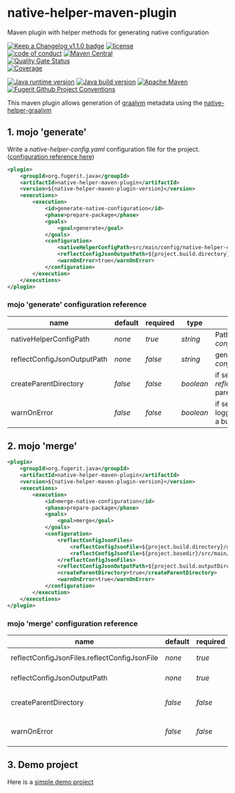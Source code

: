 # native-helper-maven-plugin

Maven plugin with helper methods for generating native configuration

[![Keep a Changelog v1.1.0 badge](https://img.shields.io/badge/changelog-Keep%20a%20Changelog%20v1.1.0-%23E05735)](https://github.com/fugerit-org/native-helper-maven-plugin/blob/main/CHANGELOG.md)
[![license](https://img.shields.io/badge/License-Apache%20License%202.0-teal.svg)](https://opensource.org/licenses/Apache-2.0)  
[![code of conduct](https://img.shields.io/badge/Conduct-Contributor%20Covenant%202.1-purple.svg)](https://github.com/fugerit-org/fj-universe/blob/main/CODE_OF_CONDUCT.md)
[![Maven Central](https://img.shields.io/maven-central/v/org.fugerit.java/native-helper-maven-plugin.svg)](https://central.sonatype.com/artifact/org.fugerit.java/native-helper-maven-plugin)  
[![Quality Gate Status](https://sonarcloud.io/api/project_badges/measure?project=fugerit-org_native-helper-maven-plugin&metric=alert_status)](https://sonarcloud.io/summary/new_code?id=fugerit-org_native-helper-maven-plugin)  
[![Coverage](https://sonarcloud.io/api/project_badges/measure?project=fugerit-org_native-helper-maven-plugin&metric=coverage)](https://sonarcloud.io/summary/new_code?id=fugerit-org_native-helper-maven-plugin)

[![Java runtime version](https://img.shields.io/badge/run%20on-java%208+-%23113366.svg?style=for-the-badge&logo=openjdk&logoColor=white)](https://universe.fugerit.org/src/docs/versions/java11.html)
[![Java build version](https://img.shields.io/badge/build%20on-java%2011+-%23ED8B00.svg?style=for-the-badge&logo=openjdk&logoColor=white)](https://universe.fugerit.org/src/docs/versions/java11.html)
[![Apache Maven](https://img.shields.io/badge/Apache%20Maven-3.9.0+-C71A36?style=for-the-badge&logo=Apache%20Maven&logoColor=white)](https://universe.fugerit.org/src/docs/versions/maven3_9.html)
[![Fugerit Github Project Conventions](https://img.shields.io/badge/Fugerit%20Org-Project%20Conventions-1A36C7?style=for-the-badge&logo=Onlinect%20Playground&logoColor=white)](https://universe.fugerit.org/src/docs/conventions/index.html)

This maven plugin allows generation of [graalvm](https://www.graalvm.org/) metadata 
using the [native-helper-graalvm](https://github.com/fugerit-org/native-helper-graalvm)

## 1. mojo 'generate'

Write a *native-helper-config.yaml* configuration file for the project.
([configuration reference here](https://github.com/fugerit-org/native-helper-graalvm))

```xml
<plugin>
    <groupId>org.fugerit.java</groupId>
    <artifactId>native-helper-maven-plugin</artifactId>
    <version>${native-helper-maven-plugin-version}</version>
    <executions>
        <execution>
            <id>generate-native-configuration</id>
            <phase>prepare-package</phase>
            <goals>
                <goal>generate</goal>
            </goals>
            <configuration>
                <nativeHelperConfigPath>src/main/config/native-helper-config.yaml</nativeHelperConfigPath>
                <reflectConfigJsonOutputPath>${project.build.directory}/generated-resources/reflect-config-demo.json</reflectConfigJsonOutputPath>
                <warnOnError>true</warnOnError>
            </configuration>
        </execution>
    </executions>
</plugin>
```

### mojo 'generate' configuration reference

| name                        | default | required | type      | description                                                                   |
|-----------------------------|---------|----------|-----------|-------------------------------------------------------------------------------|
| nativeHelperConfigPath      | *none*  | *true*   | *string*  | Path to *native-helper-config.yaml* configuration file                        |
| reflectConfigJsonOutputPath | *none*  | *false*  | *string*  | generation path for *reflect-config.json* file                                |
| createParentDirectory       | *false* | *false*  | *boolean* | if set to *true* will create *reflectConfigJsonOutputPath* parent folder      |
| warnOnError                 | *false* | *false*  | *boolean* | if set to *true* exception will be logged instead of generating a build error |

## 2. mojo 'merge'

```xml
<plugin>
    <groupId>org.fugerit.java</groupId>
    <artifactId>native-helper-maven-plugin</artifactId>
    <version>${native-helper-maven-plugin-version}</version>
    <executions>
        <execution>
            <id>merge-native-configuration</id>
            <phase>prepare-package</phase>
            <goals>
                <goal>merge</goal>
            </goals>
            <configuration>
                <reflectConfigJsonFiles>
                    <reflectConfigJsonFile>${project.build.directory}/generated-resources/reflect-config-demo.json</reflectConfigJsonFile>
                    <reflectConfigJsonFile>${project.basedir}/src/main/config/reflect-config-nhg.json</reflectConfigJsonFile>
                </reflectConfigJsonFiles>
                <reflectConfigJsonOutputPath>${project.build.outputDirectory}/META-INF/native-image/reflect-config.json</reflectConfigJsonOutputPath>
                <createParentDirectory>true</createParentDirectory>
                <warnOnError>true</warnOnError>
            </configuration>
        </execution>
    </executions>
</plugin>
```

### mojo 'merge' configuration reference

| name                                         | default | required | type      | description                                                                   |
|----------------------------------------------|---------|----------|-----------|-------------------------------------------------------------------------------|
| reflectConfigJsonFiles.reflectConfigJsonFile | *none*  | *true*   | *string*  | List of *reflect-config.json* files to merge                                  |
| reflectConfigJsonOutputPath                  | *none*  | *true*   | *string*  | generation path for *reflect-config.json* file                                |
| createParentDirectory                        | *false* | *false*  | *boolean* | if set to *true* will create *reflectConfigJsonOutputPath* parent folder      |
| warnOnError                                  | *false* | *false*  | *boolean* | if set to *true* exception will be logged instead of generating a build error |

## 3. Demo project

Here is a [simple demo project](https://github.com/caffetteria/native-metadata-demo)